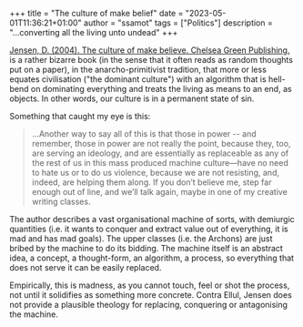 +++
title = "The culture of make belief"
date = "2023-05-01T11:36:21+01:00"
author = "ssamot"
tags = ["Politics"]
description = "...converting all the living unto undead"
+++

[Jensen, D. (2004). The culture of make believe. Chelsea Green Publishing.](https://books.google.co.uk/books?id=v2l39w5AtIMC) is a rather bizarre book (in the sense that it often reads as random thoughts put on a paper), in the anarcho-primitivist tradition, that more or less equates civilisation ("the dominant culture") with an algorithm that is hell-bend on dominating everything and treats the living as means to an end, as objects. In other words, our culture is in a permanent state of sin. 

Something that caught my eye is this:  


> ...Another way to say all of this is that those in power -- and remember, those in power are not really the point,
because they, too, are serving an ideology, and are essentially as replaceable as any of the rest of us in this mass
produced machine culture—have no need to hate us or to do us violence, because we are not resisting, and,
indeed, are helping them along. If you don’t believe me, step far enough out of line, and we’ll talk again, maybe in
one of my creative writing classes. 


The author describes a vast organisational machine of sorts, with demiurgic quantities (i.e. it wants to conquer and extract value out of everything, it is mad and has mad goals). The upper classes (i.e. the Archons) are just bribed by the machine to do its bidding. The machine itself is an abstract idea, a concept, a thought-form, an algorithm, a process, so everything that does not serve it can be easily replaced. 

Empirically, this is madness, as you cannot touch, feel or shot the process, not until it solidifies as something more concrete. Contra Ellul, Jensen does not provide a plausible theology for replacing, conquering or antagonising the machine. 
